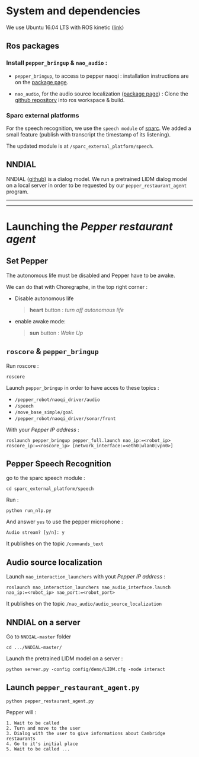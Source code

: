 # System and dependencies

We use Ubuntu 16.04 LTS with ROS kinetic ([link](http://wiki.ros.org/ROS/Tutorials))

## Ros packages

### Install `pepper_bringup` & `nao_audio` : 

- `pepper_bringup`, to access to pepper naoqi : installation instructions are on the [package page](http://wiki.ros.org/pepper_bringup?distro=kinetic).

- `nao_audio`, for the audio source localization ([package page](http://wiki.ros.org/nao_audio)) : Clone the [github repository](https://github.com/ros-naoqi/nao_interaction) into ros workspace & build.

### Sparc external platforms

For the speech recognition, we use the `speech module` of [sparc](https://sparc.readthedocs.io/en/latest/welcome.html). We added a small feature (publish with transcript the timestamp of its listening).

The updated module is at `/sparc_external_platform/speech`.

## NNDIAL

NNDIAL ([github](https://github.com/shawnwun/NNDIAL)) is a dialog model. We run a pretrained LIDM dialog model on a local server in order to be requested by our `pepper_restaurant_agent` program.

------------------
------------------

# Launching the *Pepper restaurant agent*

## Set Pepper

The autonomous life must be disabled and Pepper have to be awake.

We can do that with Choregraphe, in the top right corner :

- Disable autonomous life
    >  **heart** button : *turn off autonomous life*

- enable awake mode: 
    > **sun** button : *Wake Up*

## `roscore` & `pepper_bringup`

Run roscore :
```
roscore
```

Launch `pepper_bringup` in order to have acces to these topics :
- `/pepper_robot/naoqi_driver/audio` 
- `/speech`
- `/move_base_simple/goal`
- `/pepper_robot/naoqi_driver/sonar/front`

With your *Pepper IP address* :
```
roslaunch pepper_bringup pepper_full.launch nao_ip:=<robot_ip> roscore_ip:=<roscore_ip> [network_interface:=<eth0|wlan0|vpn0>]
```

## Pepper Speech Recognition

go to the sparc speech module :
```
cd sparc_external_platform/speech
```
Run :
```
python run_nlp.py

```
And answer `yes` to use the pepper microphone :
```
Audio stream? [y/n]: y
```

It publishes on the topic `/commands_text`

## Audio source localization

Launch `nao_interaction_launchers` with yout *Pepper IP address* :
```
roslaunch nao_interaction_launchers nao_audio_interface.launch nao_ip:=<robot_ip> nao_port:=<robot_port>
```

It publishes on the topic `/nao_audio/audio_source_localization`

## NNDIAL on a server

Go to `NNDIAL-master` folder
```
cd .../NNDIAL-master/
```
Launch the pretrained LIDM model on a server :
```
python server.py -config config/demo/LIDM.cfg -mode interact
```

## Launch `pepper_restaurant_agent.py`

```
python pepper_restaurant_agent.py
```

Pepper will :
    
    1. Wait to be called
    2. Turn and move to the user
    3. Dialog with the user to give informations about Cambridge restaurants
    4. Go to it's initial place
    5. Wait to be called ...